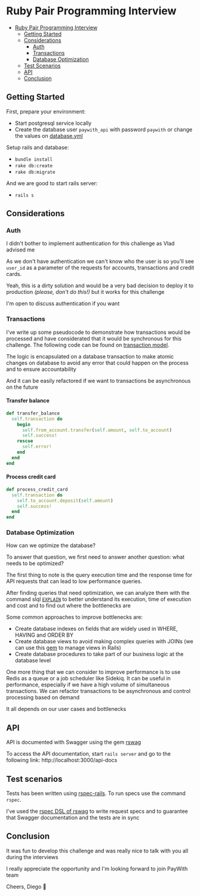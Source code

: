# Ruby Pair Programming Interview

- [Ruby Pair Programming Interview](#ruby-pair-programming-interview)
  - [Getting Started](#getting-started)
  - [Considerations](#considerations)
    - [Auth](#auth)
    - [Transactions](#transactions)
    - [Database Optimization](#database-optimization)
  - [Test Scenarios](#tests-scenarios)
  - [API](#api)
  - [Conclusion](#conclusion)

## Getting Started

First, prepare your environment:

 - Start postgresql service locally
 - Create the database user `paywith_api` with password `paywith` or change the values on [database.yml](https://github.com/egoforia/ruby-pair-programming-interview/blob/development/config/database.yml)

Setup rails and database:

 - `bundle install`
 - `rake db:create`
 - `rake db:migrate`

And we are good to start rails server:

 - `rails s`

## Considerations

### Auth

I didn't bother to implement authentication for this challenge as Vlad advised me

As we don't have authentication we can't know who the user is so you'll see `user_id` as a parameter of the requests for accounts, transactions and credit cards.

Yeah, this is a dirty solution and would be a very bad decision to deploy it to production *(please, don't do this!)* but it works for this challenge

I'm open to discuss authentication if you want

### Transactions

I've write up some pseudocode to demonstrate how transactions would be processed and have considerated that it would be synchronous for this challenge. The following code can be found on [transaction model](https://github.com/egoforia/ruby-pair-programming-interview/blob/development/app/models/transaction.rb).

The logic is encapsulated on a database transaction to make atomic changes on database to avoid any error that could happen on the process and to ensure accountability

And it can be easily refactored if we want to transactions be asynchronous on the future

#### Transfer balance

```ruby
def transfer_balance
  self.transaction do
    begin
      self.from_account.transfer(self.amount, self.to_account)
      self.success!
    rescue
      self.error!
    end
  end
end
```

#### Process credit card

```ruby
def process_credit_card
  self.transaction do
    self.to_account.deposit(self.amount)
    self.success!
  end
end
```

### Database Optimization

How can we optimize the database?

To answer that question, we first need to answer another question: what needs to be optimized?

The first thing to note is the query execution time and the response time for API requests that can lead to low performance queries.

After finding queries that need optimization, we can analyze them with the command slql [`EXPLAIN`](https://www.postgresql.org/docs/current/sql-explain.html) to better understand its execution, time of execution and cost and to find out where the bottlenecks are

Some common approaches to improve bottlenecks are:
  - Create database indexes on fields that are widely used in WHERE, HAVING and ORDER BY
  - Create database views to avoid making complex queries with JOINs (we can use this [gem](https://github.com/scenic-views/scenic) to manage views in Rails)
  - Create database procedures to take part of our business logic at the database level

One more thing that we can consider to improve performance is to use Redis as a queue or a job scheduler like Sidekiq. It can be useful in performance, especially if we have a high volume of simultaneous transactions. We can refactor transactions to be asynchronous and control processing based on demand

It all depends on our user cases and bottlenecks

## API

API is documented with Swagger using the gem [rswag](https://github.com/rswag/rswag)

To access the API documentation, start `rails server` and go to the following link: http://localhost:3000/api-docs

## Test scenarios

Tests has been written using [rspec-rails](https://github.com/rspec/rspec-rails). To run specs use the command `rspec`.

I've used the [rspec DSL of rswag](https://github.com/rswag/rswag#the-rspec-dsl) to write request specs and to guarantee that Swagger documentation and the tests are in sync

## Conclusion
 
It was fun to develop this challenge and was really nice to talk with you all during the interviews

I really appreciate the opportunity and I'm looking forward to join PayWith team

Cheers, Diego 🍻